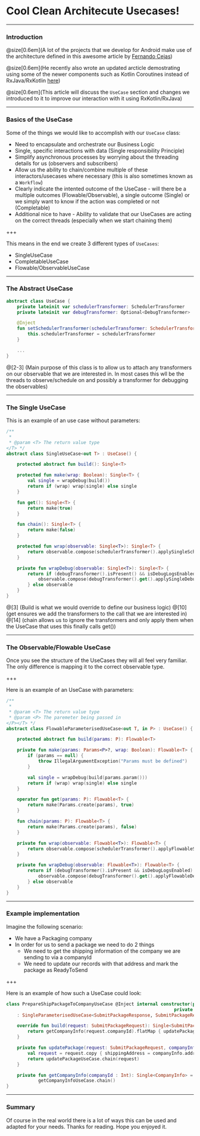 # Cool Clean Architecute Usecases!

---

### Introduction

@size[0.6em](A lot of the projects that we develop for Android make use of the architecture defined in this awesome article by
[Fernando Cejas](https://fernandocejas.com/2015/07/18/architecting-android-the-evolution/))

@size[0.6em](He recently also wrote an updated arcticle demostrating using some of the newer components such as Kotlin Coroutines instead of RxJava/RxKotlin 
[here](https://fernandocejas.com/2018/05/07/architecting-android-reloaded/))

@size[0.6em](This article will discuss the `UseCase` section and changes we introduced to it to improve our interaction with it using RxKotlin/RxJava)

---

### Basics of the UseCase

Some of the things we would like to accomplish with our `UseCase` class:
- Need to encapsulate and orchestrate our Business Logic 
- Single, specific interactions with data (Single responsibility Principle)
- Simplify asynchronous processes by worrying about the threading details for us (observers and subscribers)
- Allow us the ability to chain/combine multiple of these interactors/usecases where necessary (this is also sometimes known as a `Workflow`)
- Clearly indicate the intented outcome of the UseCase - will there be a multiple outcomes (Flowable/Observable), a single outcome (Single) or we simply want to know if the action was completed or not (Completable)
- Additional nice to have - Ability to validate that our UseCases are acting on the correct threads (especially when we start chaining them)

+++

This means in the end we create 3 different types of `UseCases`:
- SingleUseCase 
- CompletableUseCase
- Flowable/ObservableUseCase  

---

### The Abstract UseCase
```kotlin
abstract class UseCase {
    private lateinit var schedulerTransformer: SchedulerTransformer
    private lateinit var debugTransformer: Optional<DebugTransformer>

    @Inject
    fun setSchedulerTransformer(schedulerTransformer: SchedulerTransformer) {
        this.schedulerTransformer = schedulerTransformer
    }

    ...
}
```
@[2-3] (Main purpose of this class is to allow us to attach any transformers on our observable that we are interested in. In most cases this wll be the threads to observe/schedule on and possibly a transformer for debugging the observables)

---

### The Single UseCase
This is an example of an use case without parameters:

```kotlin
/**
 *
 * @param <T> The return value type
</T> */
abstract class SingleUseCase<out T> : UseCase() {

    protected abstract fun build(): Single<T>

    protected fun make(wrap: Boolean): Single<T> {
        val single = wrapDebug(build())
        return if (wrap) wrap(single) else single
    }

    fun get(): Single<T> {
        return make(true)
    }

    fun chain(): Single<T> {
        return make(false)
    }

    protected fun wrap(observable: Single<T>): Single<T> {
        return observable.compose(schedulerTransformer().applySingleSchedulers())
    }

    private fun wrapDebug(observable: Single<T>): Single<T> {
        return if (debugTransformer().isPresent() && isDebugLogsEnabled()) {
            observable.compose(debugTransformer().get().applySingleDebugger(getClass().getSimpleName()))
        } else observable
    }
}
```
@[3] (Build is what we would override to define our business logic)
@[10] (get ensures we add the transformers to the call that we are interested in)
@[14] (chain allows us to ignore the transformers and only apply them when the UseCase that uses this finally calls get())

---

### The Observable/Flowable UseCase

Once you see the structure of the UseCases they will all feel very familiar. The only difference is mapping it to the correct observable type.

+++

Here is an example of an UseCase with parameters:

```kotlin
/**
 *
 * @param <T> The return value type
 * @param <P> The paremeter being passed in
</P></T> */
abstract class FlowableParameterisedUseCase<out T, in P> : UseCase() {

    protected abstract fun build(params: P): Flowable<T>

    private fun make(params: Params<P>?, wrap: Boolean): Flowable<T> {
        if (params == null) {
            throw IllegalArgumentException("Params must be defined")
        }

        val single = wrapDebug(build(params.param()))
        return if (wrap) wrap(single) else single
    }

    operator fun get(params: P): Flowable<T> {
        return make(Params.create(params), true)
    }

    fun chain(params: P): Flowable<T> {
        return make(Params.create(params), false)
    }

    private fun wrap(observable: Flowable<T>): Flowable<T> {
        return observable.compose(schedulerTransformer().applyFlowableSchedulers())
    }

    private fun wrapDebug(observable: Flowable<T>): Flowable<T> {
        return if (debugTransformer().isPresent && isDebugLogsEnabled) {
            observable.compose(debugTransformer().get().applyFlowableDebugger(javaClass.simpleName))
        } else observable
    }
}
```

---

### Example implementation

Imagine the following scenario:
- We have a Packaging company
- In order for us to send a package we need to do 2 things
  - We need to get the shipping information of the company we are sending to via a companyId
  - We need to update our records with that address and mark the package as ReadyToSend

+++

Here is an example of how such a UseCase could look:

```kotlin
class PrepareShipPackageToCompanyUseCase @Inject internal constructor(private val getCompanyInfoUseCase: GetCompanyInfoUseCase, 
                                                               private val updatePackageUseCase: UpdatePackageUseCase)
    : SingleParameterisedUseCase<SubmitPackageResponse, SubmitPackageRequest>() {

    override fun build(request: SubmitPackageRequest): Single<SubmitPackageResponse> {
        return getCompanyInfo(request.companyId).flatMap { updatePackage(request, it)  }
    }

    private fun updatePackage(request: SubmitPackageRequest, companyInfo : CompanyInfo): Single<SubmitPackageResponse> {
        val request = request.copy { shippingAddress = companyInfo.address }
        return updatePackageUseCase.chain(request)
    }

    private fun getCompanyInfo(companyId : Int): Single<CompanyInfo> =
            getCompanyInfoUseCase.chain()
}
```
---

### Summary

Of course in the real world there is a lot of ways this can be used and adapted for your needs. Thanks for reading. Hope you enjoyed it.